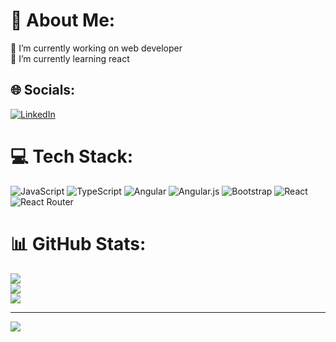 # 💫 About Me:
🔭 I’m currently working on web developer<br>🌱 I’m currently learning react <br>


## 🌐 Socials:
 [![LinkedIn](https://img.shields.io/badge/LinkedIn-%230077B5.svg?logo=linkedin&logoColor=white)](https://linkedin.com/in/matias-bustamante-5693a32ba) 

# 💻 Tech Stack:
![JavaScript](https://img.shields.io/badge/javascript-%23323330.svg?style=for-the-badge&logo=javascript&logoColor=%23F7DF1E) ![TypeScript](https://img.shields.io/badge/typescript-%23007ACC.svg?style=for-the-badge&logo=typescript&logoColor=white) ![Angular](https://img.shields.io/badge/angular-%23DD0031.svg?style=for-the-badge&logo=angular&logoColor=white) ![Angular.js](https://img.shields.io/badge/angular.js-%23E23237.svg?style=for-the-badge&logo=angularjs&logoColor=white) ![Bootstrap](https://img.shields.io/badge/bootstrap-%238511FA.svg?style=for-the-badge&logo=bootstrap&logoColor=white) ![React](https://img.shields.io/badge/react-%2320232a.svg?style=for-the-badge&logo=react&logoColor=%2361DAFB) ![React Router](https://img.shields.io/badge/React_Router-CA4245?style=for-the-badge&logo=react-router&logoColor=white)
# 📊 GitHub Stats:
![](https://github-readme-stats.vercel.app/api?username=Mbustamantef&theme=dark&hide_border=false&include_all_commits=true&count_private=true)<br/>
![](https://github-readme-streak-stats.herokuapp.com/?user=Mbustamantef&theme=dark&hide_border=false)<br/>
![](https://github-readme-stats.vercel.app/api/top-langs/?username=Mbustamantef&theme=dark&hide_border=false&include_all_commits=true&count_private=true&layout=compact)

---
[![](https://visitcount.itsvg.in/api?id=Mbustamantef&icon=0&color=0)](https://visitcount.itsvg.in)

<!-- Proudly created with GPRM ( https://gprm.itsvg.in ) -->
